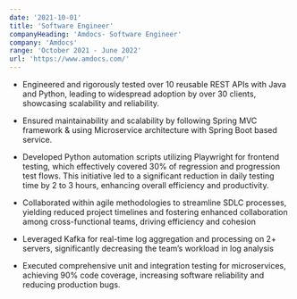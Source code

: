 ```yaml
---
date: '2021-10-01'
title: 'Software Engineer'
companyHeading: 'Amdocs- Software Engineer'
company: 'Amdocs'
range: 'October 2021 - June 2022'
url: 'https://www.amdocs.com/'
---
```


- Engineered and rigorously tested over 10 reusable REST APIs with Java and Python, leading to widespread adoption by over 30 clients, showcasing scalability and reliability.

- Ensured maintainability and scalability by following Spring MVC framework & using Microservice architecture with Spring Boot based service.

- Developed Python automation scripts utilizing Playwright for frontend testing, which effectively covered 30% of regression and progression test flows. This initiative led to a significant reduction in daily testing time by 2 to 3 hours, enhancing overall efficiency and productivity.

- Collaborated within agile methodologies to streamline SDLC processes, yielding reduced project timelines and fostering enhanced collaboration among cross-functional teams, driving efficiency and cohesion

- Leveraged Kafka for real-time log aggregation and processing on 2+ servers, significantly decreasing the team’s workload in log analysis

- Executed comprehensive unit and integration testing for microservices, achieving 90% code coverage, increasing software reliability and reducing production bugs.


